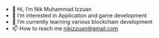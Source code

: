 - 👋 Hi, I’m Nik Muhammad Izzuan
- 👀 I’m interested in Application and game development
- 🌱 I’m currently learning various blockchain development
- 📫 How to reach me nikizzuan@gmail.com

<!---
Nikizzuan/Nikizzuan is a ✨ special ✨ repository because its `README.md` (this file) appears on your GitHub profile.
You can click the Preview link to take a look at your changes.
--->

